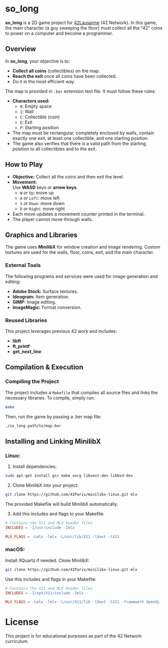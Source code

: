 # so_long

**so_long** is a 2D game project for [42Lausanne](https://www.42lausanne.ch/) (42 Network). In this game, the main character (a guy sweeping the floor) must collect all the "42" coins to power on a computer and become a programmer.

## Overview

In **so_long**, your objective is to:
- **Collect all coins** (collectibles) on the map.
- **Reach the exit** once all coins have been collected.
- Do it in the most efficient way.

The map is provided in `.ber` extension text file. It must follow these rules:
- **Characters used:**
  - `0`: Empty space
  - `1`: Wall
  - `C`: Collectible (coin)
  - `E`: Exit
  - `P`: Starting position
- The map must be rectangular, completely enclosed by walls, contain exactly one exit, at least one collectible, and one starting position.
- The game also verifies that there is a valid path from the starting position to all collectibles and to the exit.

## How to Play

- **Objective:** Collect all the coins and then exit the level.
- **Movement:**  
  Use **WASD** keys or **arrow keys**.
    - `W` or `Up`: move up
    - `A` or `Left`: move left  
    - `S` or `Down`: move down   
    - `D` or `Right`: move right 
- Each move updates a movement counter printed in the terminal.
- The player cannot move through walls.

## Graphics and Libraries

The game uses **MinilibX** for window creation and image rendering. Custom textures are used for the walls, floor, coins, exit, and the main character.

### External Tools

The following programs and services were used for image generation and editing:
- **Adobe Stock:** Surface textures.
- **Ideogram:** Item generation.
- **GIMP:** Image editing.
- **ImageMagic:** Format conversion.

### Reused Libraries

This project leverages previous 42 work and includes:
- **libft**
- **ft_printf**
- **get_next_line**

## Compilation & Execution

### Compiling the Project

The project includes a `Makefile` that compiles all source files and links the necessary libraries. To compile, simply run:

```bash
make
```
Then, run the game by passing a .ber map file:
```bash
./so_long path/to/map.ber
```
## Installing and Linking MinilibX
### Linux:

1. Install dependencies:
```bash
sudo apt-get install gcc make xorg libxext-dev libbsd-dev
```
2. Clone MinilibX into your project:
```bash
git clone https://github.com/42Paris/minilibx-linux.git mlx
```
The provided Makefile will build MinilibX automatically.

3. Add this includes and flags to your Makefile:
```makefile
# Contains the X11 and MLX header files
INCLUDES = -I/usr/include -Imlx

MLX_FLAGS = -Lmlx -lmlx -L/usr/lib/X11 -lXext -lX11
```
### macOS:

Install XQuartz if needed.
Clone MinilibX:
```bash
git clone https://github.com/42Paris/minilibx-linux.git mlx
```
Use this includes and flags in your Makefile:
```makefile
# Contains the X11 and MLX header files
INCLUDES = -I/opt/X11/include -Imlx

MLX_FLAGS = -Lmlx -lmlx -L/usr/X11/lib -lXext -lX11 -framework OpenGL -framework AppKit
```

# License
This project is for educational purposes as part of the 42 Network curriculum.
